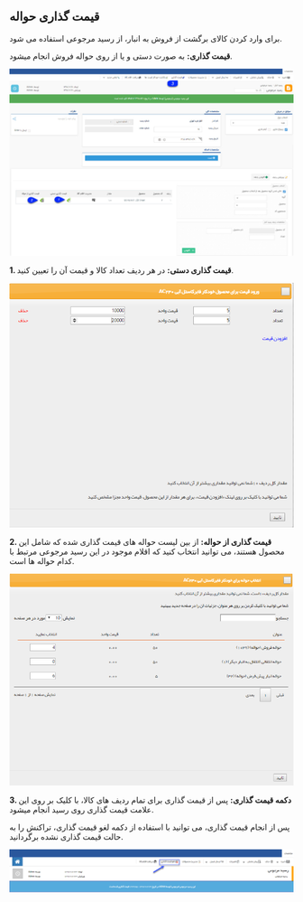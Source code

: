 ﻿## قیمت گذاری حواله  

برای وارد کردن کالای برگشت از فروش به انبار، از رسید مرجوعی استفاده می شود.

**قیمت گذاری:** به صورت دستی و یا از روی حواله فروش انجام میشود.

![](RefundRecieptPricing.jpg)

**1. قیمت گذاری دستی:** در هر ردیف تعداد کالا و قیمت آن را تعیین کنید.

![](RefundRecieptPricing2.png)

**2. قیمت گذاری از حواله:** از بین لیست حواله های قیمت گذاری شده که شامل این محصول هستند، می توانید انتخاب کنید که اقلام موجود در این رسید مرجوعی مرتبط با کدام حواله ها است.

![](RefundRecieptPricing3.png)

**3. دکمه قیمت گذاری:** پس از قیمت گذاری برای تمام ردیف های کالا، با کلیک بر روی این علامت قیمت گذاری روی رسید انجام میشود.

 پس از انجام قیمت گذاری، می توانید با استفاده از دکمه لغو قیمت گذاری، تراکنش را به حالت قیمت گذاری نشده برگردانید.
 
 ![](RefundRecieptPricing4.png)
 
 
